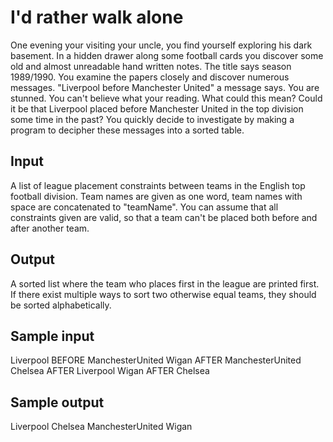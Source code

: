 # I'd rather walk alone
 
One evening your visiting your uncle, you find yourself exploring his dark basement. In a hidden drawer along some football cards you discover some old and almost unreadable hand written notes. 
The title says season 1989/1990.
You examine the papers closely and discover numerous messages. "Liverpool before Manchester United" a message says. You are stunned.
You can't believe what your reading. What could this mean? Could it be that Liverpool placed before Manchester United in the top division some time in the past? 
You quickly decide to investigate by making a program to decipher these messages into a sorted table.

## Input
A list of league placement constraints between teams in the English top football division. Team names are given as one word, team names with space are concatenated to "teamName".
You can assume that all constraints given are valid, so that a team can't be placed both before and after another team.

## Output
A sorted list where the team who places first in the league are printed first. If there exist multiple ways to sort two otherwise equal teams, they should be sorted alphabetically.

## Sample input
Liverpool BEFORE ManchesterUnited
Wigan AFTER ManchesterUnited
Chelsea AFTER Liverpool
Wigan AFTER Chelsea


## Sample output
Liverpool
Chelsea
ManchesterUnited
Wigan
